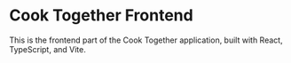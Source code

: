 # Cook Together Frontend

This is the frontend part of the Cook Together application, built with React, TypeScript, and Vite.





